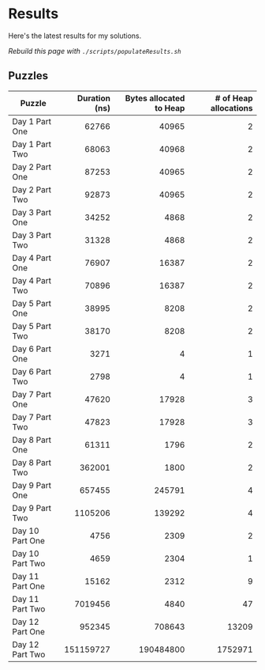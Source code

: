 # Results

Here's the latest results for my solutions.

_Rebuild this page with `./scripts/populateResults.sh`_

## Puzzles

|Puzzle|Duration (ns)|Bytes allocated to Heap|# of Heap allocations|
|-|-:|-:|-:|
|Day 1 Part One|62766|40965|2|
|Day 1 Part Two|68063|40968|2|
|Day 2 Part One|87253|40965|2|
|Day 2 Part Two|92873|40965|2|
|Day 3 Part One|34252|4868|2|
|Day 3 Part Two|31328|4868|2|
|Day 4 Part One|76907|16387|2|
|Day 4 Part Two|70896|16387|2|
|Day 5 Part One|38995|8208|2|
|Day 5 Part Two|38170|8208|2|
|Day 6 Part One|3271|4|1|
|Day 6 Part Two|2798|4|1|
|Day 7 Part One|47620|17928|3|
|Day 7 Part Two|47823|17928|3|
|Day 8 Part One|61311|1796|2|
|Day 8 Part Two|362001|1800|2|
|Day 9 Part One|657455|245791|4|
|Day 9 Part Two|1105206|139292|4|
|Day 10 Part One|4756|2309|2|
|Day 10 Part Two|4659|2304|1|
|Day 11 Part One|15162|2312|9|
|Day 11 Part Two|7019456|4840|47|
|Day 12 Part One|952345|708643|13209|
|Day 12 Part Two|151159727|190484800|1752971|
